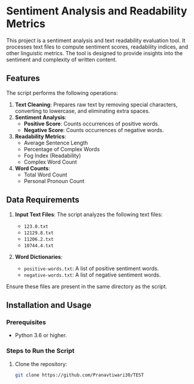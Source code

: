 # Sentiment Analysis and Readability Metrics

This project is a sentiment analysis and text readability evaluation tool. It processes text files to compute sentiment scores, readability indices, and other linguistic metrics. The tool is designed to provide insights into the sentiment and complexity of written content.

## Features

The script performs the following operations:
1. **Text Cleaning**: Prepares raw text by removing special characters, converting to lowercase, and eliminating extra spaces.
2. **Sentiment Analysis**:
   - **Positive Score**: Counts occurrences of positive words.
   - **Negative Score**: Counts occurrences of negative words.
3. **Readability Metrics**:
   - Average Sentence Length
   - Percentage of Complex Words
   - Fog Index (Readability)
   - Complex Word Count
4. **Word Counts**:
   - Total Word Count
   - Personal Pronoun Count

## Data Requirements

1. **Input Text Files**: The script analyzes the following text files:
   - `123.0.txt`
   - `12129.8.txt`
   - `11206.2.txt`
   - `10744.4.txt`

2. **Word Dictionaries**:
   - `positive-words.txt`: A list of positive sentiment words.
   - `negative-words.txt`: A list of negative sentiment words.

Ensure these files are present in the same directory as the script.

## Installation and Usage

### Prerequisites
- Python 3.6 or higher.

### Steps to Run the Script
1. Clone the repository:
   ```bash
   git clone https://github.com/Pranavtiwari30/TEST
